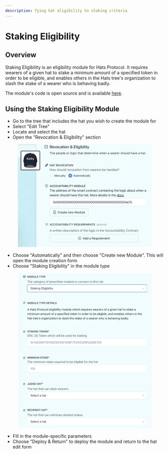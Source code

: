 ```yaml
---
description: Tying hat eligibility to staking criteria
---
```


# Staking Eligibility

## **Overview**

Staking Eligibility is an eligibility module for Hats Protocol. It requires wearers of a given hat to stake a minimum amount of a specified token in order to be eligible, and enables others in the Hats tree's organization to slash the stake of a wearer who is behaving badly.

The module's code is open source and is available [here](https://github.com/Hats-Protocol/staking-eligibility).

## **Using the Staking Eligibility Module**

* Go to the tree that includes the hat you wish to create the module for
* Select "Edit Tree"
* Locate and select the hat
* Open the "Revocation & Eligibility" section

<figure><img src="../../.gitbook/assets/Revocation And Eligibility Zoom.png" alt=""><figcaption></figcaption></figure>

* Choose "Automatically" and then choose "Create new Module". This will open the module creation form
* Choose "Staking Eligibility" in the module type

<figure><img src="../../.gitbook/assets/Staking Eligibility Guide.png" alt=""><figcaption></figcaption></figure>

* Fill in the module-specific parameters
* Choose "Deploy & Return" to deploy the module and return to the hat edit form
